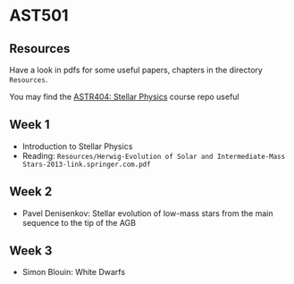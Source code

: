 # AST501

## Resources
Have a look in pdfs for some useful papers, chapters in the directory `Resources`.

You may find the [ASTR404: Stellar Physics](https://github.com/UVic-CompPhys/ASTR404) course repo useful

## Week 1
* Introduction to Stellar Physics
* Reading: `Resources/Herwig-Evolution of Solar and Intermediate-Mass Stars-2013-link.springer.com.pdf`

## Week 2
* Pavel Denisenkov: Stellar evolution of low-mass stars from the main sequence to the tip of the AGB

## Week 3
* Simon Blouin: White Dwarfs